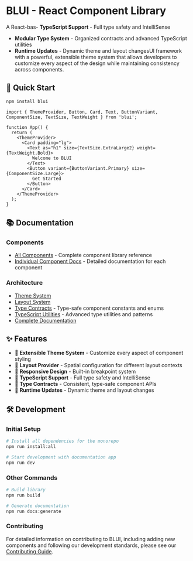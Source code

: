 # BLUI - React Component Library

A React-bas- **TypeScript Support** - Full type safety and IntelliSense
- **Modular Type System** - Organized contracts and advanced TypeScript utilities
- **Runtime Updates** - Dynamic theme and layout changesUI framework with a powerful, extensible theme system that allows developers to customize every aspect of the design while maintaining consistency across components.

## 🚀 Quick Start

```bash
npm install blui
```

```tsx
import { ThemeProvider, Button, Card, Text, ButtonVariant, ComponentSize, TextSize, TextWeight } from 'blui';

function App() {
  return (
    <ThemeProvider>
      <Card padding="lg">
        <Text as="h1" size={TextSize.ExtraLarge2} weight={TextWeight.Bold}>
          Welcome to BLUI
        </Text>
        <Button variant={ButtonVariant.Primary} size={ComponentSize.Large}>
          Get Started
        </Button>
      </Card>
    </ThemeProvider>
  );
}
```

## 📚 Documentation

### Components
- [All Components](./docs/components/README.md) - Complete component library reference
- [Individual Component Docs](./docs/components/) - Detailed documentation for each component

### Architecture
- [Theme System](./docs/themes/README.md)
- [Layout System](./docs/layouts/README.md)
- [Type Contracts](./docs/contracts/README.md) - Type-safe component constants and enums
- [TypeScript Utilities](./docs/types/README.md) - Advanced type utilities and patterns
- [Complete Documentation](./docs/README.md)

## ✨ Features

- 🎨 **Extensible Theme System** - Customize every aspect of component styling
- 🔧 **Layout Provider** - Spatial configuration for different layout contexts
- 📱 **Responsive Design** - Built-in breakpoint system
- 💪 **TypeScript Support** - Full type safety and IntelliSense
- 🎯 **Type Contracts** - Consistent, type-safe component APIs
- 🔄 **Runtime Updates** - Dynamic theme and layout changes

## 🛠️ Development

### Initial Setup

```bash
# Install all dependencies for the monorepo
npm run install:all

# Start development with documentation app
npm run dev
```

### Other Commands

```bash
# Build library
npm run build

# Generate documentation
npm run docs:generate
```

### Contributing

For detailed information on contributing to BLUI, including adding new components and following our development standards, please see our [Contributing Guide](./CONTRIBUTING.md).
